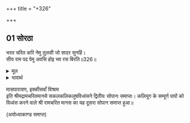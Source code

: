 +++
title = "+326"

+++


## 01 सोरठा
भरत चरित करि नेमु तुलसी जो सादर सुनहिं।  
सीय राम पद पेमु अवसि होइ भव रस बिरति॥326॥  

<details><summary>मूल</summary>

भरत चरित करि नेमु तुलसी जो सादर सुनहिं।  
सीय राम पद पेमु अवसि होइ भव रस बिरति॥326॥  
</details>

<details><summary>भावार्थ</summary>

तुलसीदासजी कहते हैं- जो कोई भरतजी के चरित्र को नियम से आदरपूर्वक सुनेङ्गे, उनको अवश्य ही श्रीसीतारामजी के चरणों में प्रेम होगा और सांसारिक विषय रस से वैराग्य होगा॥326॥  
</details>

मासपारायण, इक्कीसवाँ विश्राम  
इति श्रीमद्रामचरितमानसे सकलकलिकलुषविध्वंसने द्वितीयः सोपानः समाप्तः। कलियुग के सम्पूर्ण पापों को विध्वंस करने वाले श्री रामचरित मानस का यह दूसरा सोपान समाप्त हुआ॥  

(अयोध्याकाण्ड समाप्त)  